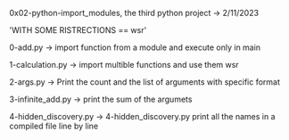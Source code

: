 0x02-python-import_modules, the third python project -> 2/11/2023


 'WITH SOME RISTRECTIONS == wsr'

0-add.py -> import function from a module and execute only in main


1-calculation.py -> import multible functions and use them wsr


2-args.py -> Print the count and the list of arguments with specific format


3-infinite_add.py -> print the sum of the argumets


4-hidden_discovery.py -> 4-hidden_discovery.py print all the names in a compiled file line by line
